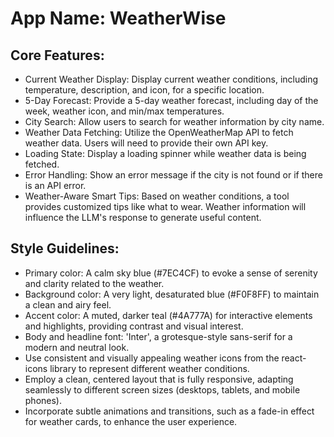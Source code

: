 # **App Name**: WeatherWise

## Core Features:

- Current Weather Display: Display current weather conditions, including temperature, description, and icon, for a specific location.
- 5-Day Forecast: Provide a 5-day weather forecast, including day of the week, weather icon, and min/max temperatures.
- City Search: Allow users to search for weather information by city name.
- Weather Data Fetching: Utilize the OpenWeatherMap API to fetch weather data. Users will need to provide their own API key.
- Loading State: Display a loading spinner while weather data is being fetched.
- Error Handling: Show an error message if the city is not found or if there is an API error.
- Weather-Aware Smart Tips: Based on weather conditions, a tool provides customized tips like what to wear. Weather information will influence the LLM's response to generate useful content.

## Style Guidelines:

- Primary color: A calm sky blue (#7EC4CF) to evoke a sense of serenity and clarity related to the weather.
- Background color: A very light, desaturated blue (#F0F8FF) to maintain a clean and airy feel.
- Accent color: A muted, darker teal (#4A777A) for interactive elements and highlights, providing contrast and visual interest.
- Body and headline font: 'Inter', a grotesque-style sans-serif for a modern and neutral look.
- Use consistent and visually appealing weather icons from the react-icons library to represent different weather conditions.
- Employ a clean, centered layout that is fully responsive, adapting seamlessly to different screen sizes (desktops, tablets, and mobile phones).
- Incorporate subtle animations and transitions, such as a fade-in effect for weather cards, to enhance the user experience.
